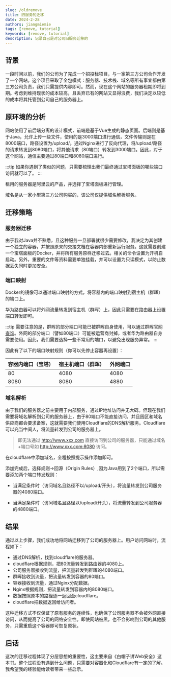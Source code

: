 ```yaml
---
slug: /oldremove
title: 旧服务的迁移
date: 2024-2-28
authors: jiangmiemie
tags: [remove, tutorial]
keywords: [remove, tutorial]
description: 记录自己是对公司旧服务迁移的
---
```


## 背景

一段时间以前，我们的公司为了完成一个招投标项目，与一家第三方公司合作开发了一个网站。这个项目采取了全包模式：服务器、技术栈、域名等所有事宜都由第三方公司负责，我们只需提供内容即可。然而，现在这个网站的服务器租期即将到期。考虑到维持现状的成本较高，且丢弃已有的网站又显得浪费，我们决定以较低的成本将其托管到公司自己的服务器上。

## 原环境的分析

网站使用了前后端分离的设计模式，前端是基于Vue生成的静态页面。后端则是基于Java，允许上传一些文件，使用的是3000端口进行通信，文件传输则是在8000端口，路径设置为/upload/。通过Nginx进行了反向代理，将/upload/路径的请求转发到8080端口，将其他请求（80端口）转发到3000端口。因此，对于这个网站，通信主要通过80端口和8080端口进行。

:::tip
如果你遇到了类似的问题，只需要梳理出我们最终通过宝塔面板的哪些端口访问就可以了。
:::

租用的服务器是阿里云的产品，并选择了宝塔面板进行管理。

域名是从一家小型第三方公司购买的，该公司仅提供域名解析服务。

## 迁移策略

### 服务器迁移

由于我对Java并不熟悉，且这种服务一旦部署就很少需要修改，我决定为其创建一个独立的容器，并按照原来的交接文档在容器内部重新运行服务。这就需要创建一个宝塔面板的Docker，并将所有服务原样迁移过去。相关的命令设置为开机自启动。另外，重要的文件等资料需要单独挂载，并可以设置为只读模式，以防止数据丢失同时更加安全。

### 端口映射

Docker的镜像可以通过端口映射的方式，将容器内的端口映射到宿主机（群晖）的端口上。

华为路由器可以将外网流量转发到宿主机（群晖）上，因此只需要在路由器上设置端口转发即可。

:::tip
需要注意的是，群晖的部分端口可能已被群晖自身使用，可以通过群晖官网[查询](https://kb.synology.cn/zh-cn/DSM/tutorial/What_network_ports_are_used_by_Synology_services)。外网的部分端口（譬如80端口）可能被运营商封掉，或者华为路由器自身需要使用。因此，我们需要选择一些不常用的端口，以避免出现服务异常。
:::

因此有了以下的端口映射规则（你可以先停止容器再设置）：

| 容器内端口（宝塔） | 宿主机端口（群晖） | 外网端口 |
| --- | --- | --- |
| 80  | 4080 | 4080 |
| 8080 | 8080 | 4880 |

### 域名解析

由于我们的服务器之前主要用于内部服务，通过IP地址访问并无大碍。但现在我们需要将域名解析到公司的服务器上，由于80端口不能直接访问，并且园区和域名供应商都会要求备案，这就需要我们使用Cloudflare的DNS解析服务。Cloudflare可以充当中间人，将流量转发到公司的服务器上。

> 即无法通过 http://www.xxx.com 直接访问到公司的服务器，只能通过域名+端口号如 http://www.xxx.com:8080 访问。

在cloudflare中添加域名，全程按照提示操作添加即可。

添加完成后，选择规则->回源（Origin Rules）,因为Java用到了2个端口，所以需要添加两个端口转发规则：

- 当满足条件时（访问域名且路径不以/upload/开头），将流量转发到公司服务器的4080端口。

- 当满足条件时（访问域名且路径以/upload/开头），将流量转发到公司服务器的4880端口。

## 结果

通过以上步骤，我们成功地将网站迁移到了公司的服务器上。用户访问网站时，流程如下：

- 通过DNS解析，找到cloudflare的服务器。
- cloudflare根据规则，把80流量转发到路由器的4080上。
- 公司服务器接收到流量，把流量转发到群晖的4080端口。
- 群晖接收到流量，把流量转发到容器的80端口。
- 容器接收到流量，通过Nginx分配数据。
- Nginx根据规则，把流量转发到容器内的8080端口。
- 数据按照原本的路径逐一返回至cloudflare。
- cloudflare把数据返回给访问者。

这种迁移方式不仅保证了原有服务的连续性，也确保了公司服务器不会被外网直接访问，从而提高了公司的网络安全性。即使网站被黑，也不会影响到公司的其他服务，只需重启这个容器即可恢复原状。

## 后话

这次的迁移过程体现了分层思想的重要性，这主要来自《白帽子讲Web安全》这本书。整个过程没有遇到什么问题，只需要对容器化和Cloudflare有一定的了解。我希望我的经验能给读者带来一些启示。